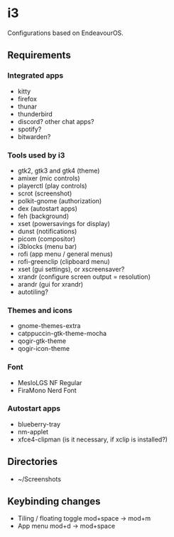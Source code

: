 # i3

Configurations based on EndeavourOS.

## Requirements

### Integrated apps

- kitty
- firefox
- thunar
- thunderbird
- discord? other chat apps?
- spotify?
- bitwarden?

### Tools used by i3

- gtk2, gtk3 and gtk4 (theme)
- amixer (mic controls)
- playerctl (play controls)
- scrot (screenshot)
- polkit-gnome (authorization)
- dex (autostart apps)
- feh (background)
- xset (powersavings for display)
- dunst (notifications)
- picom (compositor)
- i3blocks (menu bar)
- rofi (app menu / general menus)
- rofi-greenclip (clipboard menu)
- xset (gui settings), or xscreensaver?
- xrandr (configure screen output = resolution)
- arandr (gui for xrandr)
- autotiling?

### Themes and icons

- gnome-themes-extra
- catppuccin-gtk-theme-mocha
- qogir-gtk-theme
- qogir-icon-theme

### Font

- MesloLGS NF Regular
- FiraMono Nerd Font

### Autostart apps

- blueberry-tray
- nm-applet
- xfce4-clipman (is it necessary, if xclip is installed?)

## Directories

- ~/Screenshots

## Keybinding changes

- Tiling / floating toggle mod+space -> mod+m
- App menu mod+d -> mod+space
